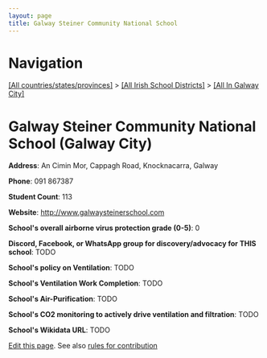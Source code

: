 ```yaml
---
layout: page
title: Galway Steiner Community National School
---
```

# Navigation

[[All countries/states/provinces]](../../..) > [[All Irish School Districts]](../..) > [[All In Galway City]](..)

# Galway Steiner Community National School (Galway City)

**Address**: An Cimin Mor, Cappagh Road, Knocknacarra, Galway

**Phone**: 091 867387

**Student Count**: 113

**Website**: <http://www.galwaysteinerschool.com>

**School's overall airborne virus protection grade (0-5)**: 0

**Discord, Facebook, or WhatsApp group for discovery/advocacy for THIS school**: TODO

**School's policy on Ventilation**: TODO

**School's Ventilation Work Completion**: TODO

**School's Air-Purification**: TODO

**School's CO2 monitoring to actively drive ventilation and filtration**: TODO

**School's Wikidata URL**: TODO


[Edit this page](https://github.com/ventilate-schools/Ireland/edit/main/./Galway_City/Galway_Steiner_Community_National_School.md). See also [rules for contribution](../../../contribution-rules/)